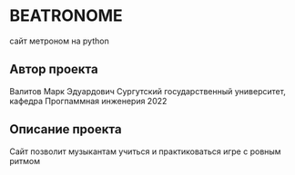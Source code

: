 # BEATRONOME
сайт метроном на python 
## Автор проекта 
Валитов Марк Эдуардович
Сургутский государственный университет, кафедра Прогпаммная инженерия 2022
## Описание проекта 
Сайт позволит музыкантам учиться и практиковаться игре с ровным ритмом 
